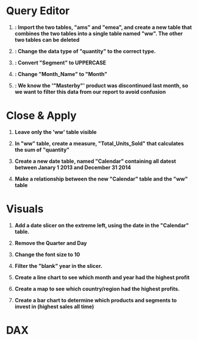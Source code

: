 
# Query Editor

1. **: Import the two tables, "ams" and "emea", and create a new table that combines the two tables into a single table named "ww". The other two tables can be deleted**

2. **: Change the data type of "quantity" to the correct type.**

3. **: Convert "Segment" to UPPERCASE**

4. **: Change "Month_Name" to "Month"**

5. **: We know the '"Masterby"' product was discontinued last month, so we want to filter this data from our report to avoid confusion**

# Close & Apply


1. **Leave only the 'ww' table visible**
 
2. **In "ww" table, create a measure, "Total_Units_Sold" that calculates the sum of "quantity"**

3. **Create a new date table, named "Calendar" containing all datest between Janary 1 2013 and December 31 2014**

4. **Make a relationship between the new "Calendar" table and the "ww" table**

# Visuals

1. **Add a date slicer on the extreme left, using the date in the "Calendar" table.**
2. **Remove the Quarter and Day**
3. **Change the font size to 10**
4. **Filter the "blank" year in the slicer.**

5. **Create a line chart to see which month and year had the highest profit**

6. **Create a map to see which country/region had the highest profits.**

7. **Create a bar chart to determine which products and segments to invest in (highest sales all time)**

# DAX

